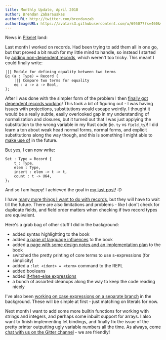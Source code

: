 ```yaml
---
title: Monthly Update, April 2018
author: Brendan Zabarauskas
authorURL: http://twitter.com/brendanzab
authorImageURL: https://avatars3.githubusercontent.com/u/695077?s=460&v=4
---
```


News in [Pikelet](https://github.com/brendanzab/pikelet) land:

Last month I worked on records. Had been trying to add them all in one go, but that proved a bit much for my little mind to handle, so instead I started by [adding non-dependent records](https://github.com/brendanzab/pikelet/pull/45), which weren't too tricky. This meant I could finally write:

```pikelet
||| Module for defining equality between two terms
Eq (a : Type) = Record {
    ||| Compare two terms for equality
    eq : a -> a -> Bool,
};
```

<!--truncate-->

After I was done with the simpler form of the problem I then [finally got dependent records working](https://github.com/brendanzab/pikelet/pull/47)! This took a bit of figuring out - I was having issues with projections, substitutions would escape weirdly. I thought it would be a really subtle, easily overlooked gap in my understanding of normalization and closures, but it turned out that I was just applying the substitution to the wrong variable in my Rust code (ie. `ty` vs `field_ty`)! I did learn a ton about weak head normal forms, normal forms, and explicit substitutions along the way though, and this is something I might able to [make use of](https://github.com/brendanzab/pikelet/issues/62) in the future.

But yes, I can now write:

```pikelet
Set : Type = Record {
    t : Type,
    elem : Type,
    insert : elem -> t -> t,
    count : t -> U64,
};
```

And so I am happy! I achieved the goal in [my last post](https://www.reddit.com/r/ProgrammingLanguages/comments/88stz8/monthly_what_are_you_working_on_how_is_it_coming/dwnqagp/)! :D

I have [many more things I want to do with records](https://github.com/brendanzab/pikelet/issues/2), but they will have to wait till the future. There are also limitations and problems - like I don't check for duplicate fields, and field order matters when checking if two record types are equivalent.

Here's a grab bag of other stuff I did in the background:

- added syntax highlighting to the book
- added [a page of language influences](https://brendanzab.github.io/pikelet/appendix/influences.html) to the book
- added [a page with some design notes and an implementation plan](https://brendanzab.github.io/pikelet/appendix/design.html) to the book
- switched the pretty printing of core terms to use s-expressions (for simplicity)
- added a `:let <ident> = <term>` command to the REPL
- added booleans
- added [if-then-else expressions](https://brendanzab.github.io/pikelet/language/conditionals.html#if-then-else-expressions)
- a bunch of assorted cleanups along the way to keep the code reading nicely

I've also been [working on case expressions on a separate branch](https://github.com/brendanzab/pikelet/pull/52) in the background. These will be simple at first - just matching on literals for now.

Next month I want to add some more builtin functions for working with strings and integers, and perhaps some inbuilt support for arrays. I also want to finish implementing let bindings, and finally fix the issue of the pretty printer outputting ugly variable numbers all the time. As always, come [chat with us on the Gitter channel](https://gitter.im/pikelet-lang/Lobby) - we are friendly!
